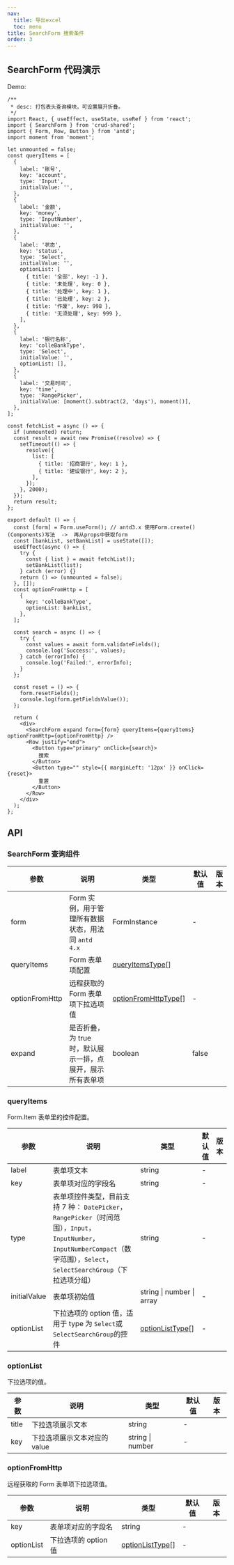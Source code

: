 ```yaml
---
nav:
  title: 导出excel
  toc: menu
title: SearchForm 搜索条件
order: 3
---
```


## SearchForm 代码演示

Demo:

```tsx
/**
 * desc: 打包表头查询模块，可设置展开折叠。
 */
import React, { useEffect, useState, useRef } from 'react';
import { SearchForm } from 'crud-shared';
import { Form, Row, Button } from 'antd';
import moment from 'moment';

let unmounted = false;
const queryItems = [
  {
    label: '账号',
    key: 'account',
    type: 'Input',
    initialValue: '',
  },
  {
    label: '金额',
    key: 'money',
    type: 'InputNumber',
    initialValue: '',
  },
  {
    label: '状态',
    key: 'status',
    type: 'Select',
    initialValue: '',
    optionList: [
      { title: '全部', key: -1 },
      { title: '未处理', key: 0 },
      { title: '处理中', key: 1 },
      { title: '已处理', key: 2 },
      { title: '作废', key: 998 },
      { title: '无须处理', key: 999 },
    ],
  },
  {
    label: '银行名称',
    key: 'colleBankType',
    type: 'Select',
    initialValue: '',
    optionList: [],
  },
  {
    label: '交易时间',
    key: 'time',
    type: 'RangePicker',
    initialValue: [moment().subtract(2, 'days'), moment()],
  },
];

const fetchList = async () => {
  if (unmounted) return;
  const result = await new Promise((resolve) => {
    setTimeout(() => {
      resolve({
        list: [
          { title: '招商银行', key: 1 },
          { title: '建设银行', key: 2 },
        ],
      });
    }, 2000);
  });
  return result;
};

export default () => {
  const [form] = Form.useForm(); // antd3.x 使用Form.create()(Components)写法  ->  再从props中获取form
  const [bankList, setBankList] = useState([]);
  useEffect(async () => {
    try {
      const { list } = await fetchList();
      setBankList(list);
    } catch (error) {}
    return () => (unmounted = false);
  }, []);
  const optionFromHttp = [
    {
      key: 'colleBankType',
      optionList: bankList,
    },
  ];

  const search = async () => {
    try {
      const values = await form.validateFields();
      console.log('Success:', values);
    } catch (errorInfo) {
      console.log('Failed:', errorInfo);
    }
  };

  const reset = () => {
    form.resetFields();
    console.log(form.getFieldsValue());
  };

  return (
    <div>
      <SearchForm expand form={form} queryItems={queryItems} optionFromHttp={optionFromHttp} />
      <Row justify="end">
        <Button type="primary" onClick={search}>
          搜索
        </Button>
        <Button type="" style={{ marginLeft: '12px' }} onClick={reset}>
          重置
        </Button>
      </Row>
    </div>
  );
};
```

## API

### SearchForm 查询组件

| 参数 | 说明 | 类型 | 默认值 | 版本 |
| --- | --- | --- | --- | --- |
| form | Form 实例，用于管理所有数据状态，用法同 `antd 4.x` | FormInstance | - |  |
| queryItems | Form 表单项配置 | [queryItemsType](#queryitems)\[] |  |
| optionFromHttp | 远程获取的 Form 表单项下拉选项值 | [optionFromHttpType](#optionfromhttp)\[] | - |  |
| expand | 是否折叠，为 true 时，默认展示一排，点展开，展示所有表单项 | boolean | false |  |

### queryItems

Form.Item 表单里的控件配置。

| 参数 | 说明 | 类型 | 默认值 | 版本 |
| --- | --- | --- | --- | --- |
| label | 表单项文本 | string | - |  |
| key | 表单项对应的字段名 | string | - |  |
| type | 表单项控件类型，目前支持 7 种： `DatePicker`， `RangePicker`（时间范围），`Input`，`InputNumber`，`InputNumberCompact`（数字范围），`Select`，`SelectSearchGroup`（下拉选项分组） | string | - |  |
| initialValue | 表单项初始值 | string \| number \| array | - |  |
| optionList | 下拉选项的 option 值，适用于 type 为 `Select`或`SelectSearchGroup`的控件 | [optionListType](#optionlist)\[] | - |  |

### optionList

下拉选项的值。

| 参数  | 说明                         | 类型             | 默认值 | 版本 |
| ----- | ---------------------------- | ---------------- | ------ | ---- |
| title | 下拉选项展示文本             | string           | -      |      |
| key   | 下拉选项展示文本对应的 value | string \| number | -      |      |

### optionFromHttp

远程获取的 Form 表单项下拉选项值。

| 参数       | 说明                 | 类型                             | 默认值 | 版本 |
| ---------- | -------------------- | -------------------------------- | ------ | ---- |
| key        | 表单项对应的字段名   | string                           | -      |      |
| optionList | 下拉选项的 option 值 | [optionListType](#optionlist)\[] | -      |      |

